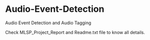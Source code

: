 # Audio-Event-Detection
Audio Event Detection and Audio Tagging

Check MLSP_Project_Report and Readme.txt file to know all details.
